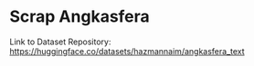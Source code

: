 # Scrap Angkasfera

Link to Dataset Repository: https://huggingface.co/datasets/hazmannaim/angkasfera_text